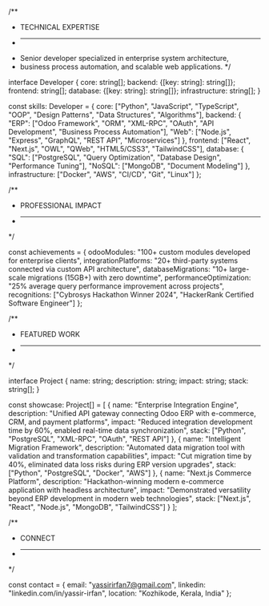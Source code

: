 /** 
 * TECHNICAL EXPERTISE
 * -------------------
 * Senior developer specialized in enterprise system architecture,
 * business process automation, and scalable web applications.
 */

interface Developer {
  core: string[];
  backend: {[key: string]: string[]};
  frontend: string[];
  database: {[key: string]: string[]};
  infrastructure: string[];
}

const skills: Developer = {
  core: ["Python", "JavaScript", "TypeScript", "OOP", "Design Patterns", "Data Structures", "Algorithms"],
  backend: {
    "ERP": ["Odoo Framework", "ORM", "XML-RPC", "OAuth", "API Development", "Business Process Automation"],
    "Web": ["Node.js", "Express", "GraphQL", "REST API", "Microservices"]
  },
  frontend: ["React", "Next.js", "OWL", "QWeb", "HTML5/CSS3", "TailwindCSS"],
  database: {
    "SQL": ["PostgreSQL", "Query Optimization", "Database Design", "Performance Tuning"],
    "NoSQL": ["MongoDB", "Document Modeling"]
  },
  infrastructure: ["Docker", "AWS", "CI/CD", "Git", "Linux"]
};

/**
 * PROFESSIONAL IMPACT
 * ------------------
 */

const achievements = {
  odooModules: "100+ custom modules developed for enterprise clients",
  integrationPlatforms: "20+ third-party systems connected via custom API architecture",
  databaseMigrations: "10+ large-scale migrations (15GB+) with zero downtime",
  performanceOptimization: "25% average query performance improvement across projects",
  recognitions: ["Cybrosys Hackathon Winner 2024", "HackerRank Certified Software Engineer"]
};

/**
 * FEATURED WORK
 * ------------
 */

interface Project {
  name: string;
  description: string;
  impact: string;
  stack: string[];
}

const showcase: Project[] = [
  {
    name: "Enterprise Integration Engine",
    description: "Unified API gateway connecting Odoo ERP with e-commerce, CRM, and payment platforms",
    impact: "Reduced integration development time by 60%, enabled real-time data synchronization",
    stack: ["Python", "PostgreSQL", "XML-RPC", "OAuth", "REST API"]
  },
  {
    name: "Intelligent Migration Framework",
    description: "Automated data migration tool with validation and transformation capabilities",
    impact: "Cut migration time by 40%, eliminated data loss risks during ERP version upgrades",
    stack: ["Python", "PostgreSQL", "Docker", "AWS"]
  },
  {
    name: "Next.js Commerce Platform",
    description: "Hackathon-winning modern e-commerce application with headless architecture",
    impact: "Demonstrated versatility beyond ERP development in modern web technologies",
    stack: ["Next.js", "React", "Node.js", "MongoDB", "TailwindCSS"]
  }
];

/**
 * CONNECT
 * ------
 */

const contact = {
  email: "yassirirfan7@gmail.com",
  linkedin: "linkedin.com/in/yassir-irfan",
  location: "Kozhikode, Kerala, India"
};
